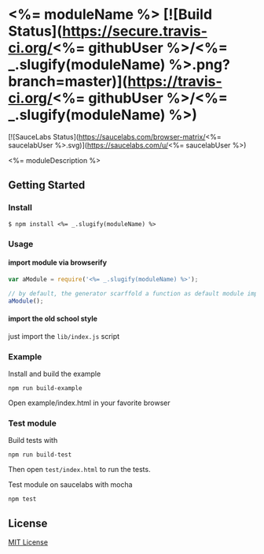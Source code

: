 #  <%= moduleName %> [![Build Status](https://secure.travis-ci.org/<%= githubUser %>/<%= _.slugify(moduleName) %>.png?branch=master)](https://travis-ci.org/<%= githubUser %>/<%= _.slugify(moduleName) %>)

[![SauceLabs Status](https://saucelabs.com/browser-matrix/<%= saucelabUser %>.svg)](https://saucelabs.com/u/<%= saucelabUser %>)

<%= moduleDescription %>

## Getting Started

### Install

```
$ npm install <%= _.slugify(moduleName) %>
```

### Usage

#### import module via browserify

```javascript
var aModule = require('<%= _.slugify(moduleName) %>');

// by default, the generator scarffold a function as default module implementation
aModule();
```

#### import the old school style

just import the `lib/index.js` script

### Example

Install and build the example

```
npm run build-example
```

Open example/index.html in your favorite browser

### Test module

Build tests with

```
npm run build-test
```

Then open `test/index.html` to run the tests.

Test module on saucelabs with mocha

```
npm test
```

## License

[MIT License](http://en.wikipedia.org/wiki/MIT_License)
